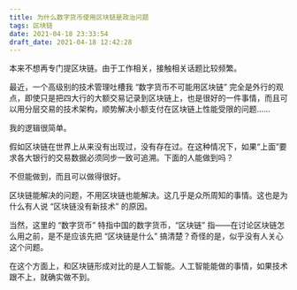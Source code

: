 ```yaml
---
title: 为什么数字货币使用区块链是政治问题
tags: 区块链
date: 2021-04-18 23:33:54
draft_date: 2021-04-18 12:42:28
---
```



本来不想再专门提区块链。由于工作相关，接触相关话题比较频繁。

最近，一个高级别的技术管理吐槽我 “数字货币不可能用区块链” 完全是外行的观点，即使只是把四大行的大额交易记录到区块链上，也是很好的一件事情，而且可以用分层交易的技术架构，顺势解决小额支付在区块链上性能受限的问题……

我的逻辑很简单。

假如区块链在世界上从来没有出现过，没有存在过。在这种情况下，如果“上面”要求各大银行的交易数据必须同步一致可追溯。下面的人能做到吗？

不但能做到，而且可以做得很好。

区块链能解决的问题，不用区块链也能解决。这几乎是众所周知的事情。这也是为什么有人说 “区块链没有新技术” 的原因。

当然，这里的 “数字货币” 特指中国的数字货币，“区块链” 指——在讨论区块链怎么用之前，是不是应该先把 “区块链是什么” 搞清楚？奇怪的是，似乎没有人关心这个问题。

在这个方面上，和区块链形成对比的是人工智能。人工智能能做的事情，如果技术跟不上，就确实做不到。

